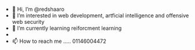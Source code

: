 - 👋 Hi, I’m @redshaaro
- 👀 I’m interested in web development, artficial intelligence and offensive web security 
- 🌱 I’m currently learning reiforcment learning
- 
- 📫 How to reach me ..... 01146004472

<!---
redshaaro/redshaaro is a ✨ special ✨ repository because its `README.md` (this file) appears on your GitHub profile.
You can click the Preview link to take a look at your changes.
--->
